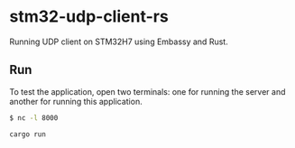 # stm32-udp-client-rs
Running UDP client on STM32H7 using Embassy and Rust. 

## Run
To test the application, open two terminals: one for running the server and another for running this application.

```bash
$ nc -l 8000
```

```bash
cargo run 
```